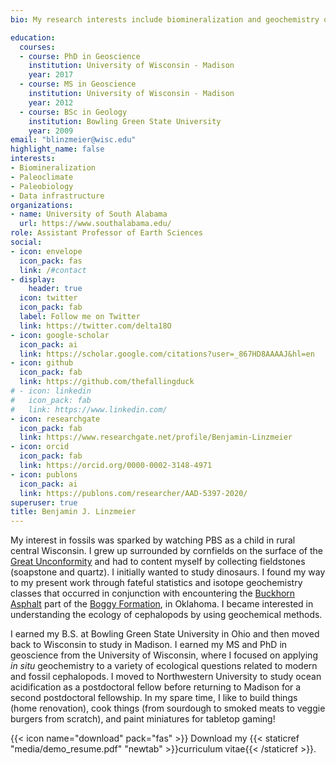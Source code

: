 ```yaml
---
bio: My research interests include biomineralization and geochemistry of sedimentary rocks and fossils.

education:
  courses:
  - course: PhD in Geoscience
    institution: University of Wisconsin - Madison
    year: 2017
  - course: MS in Geoscience
    institution: University of Wisconsin - Madison
    year: 2012
  - course: BSc in Geology
    institution: Bowling Green State University
    year: 2009
email: "blinzmeier@wisc.edu"
highlight_name: false
interests:
- Biomineralization
- Paleoclimate
- Paleobiology
- Data infrastructure
organizations:
- name: University of South Alabama
  url: https://www.southalabama.edu/
role: Assistant Professor of Earth Sciences
social:
- icon: envelope
  icon_pack: fas
  link: /#contact
- display:
    header: true
  icon: twitter
  icon_pack: fab
  label: Follow me on Twitter
  link: https://twitter.com/delta18O
- icon: google-scholar
  icon_pack: ai
  link: https://scholar.google.com/citations?user=_867HD8AAAAJ&hl=en
- icon: github
  icon_pack: fab
  link: https://github.com/thefallingduck
# - icon: linkedin
#   icon_pack: fab
#   link: https://www.linkedin.com/
- icon: researchgate
  icon_pack: fab
  link: https://www.researchgate.net/profile/Benjamin-Linzmeier
- icon: orcid
  icon_pack: fab
  link: https://orcid.org/0000-0002-3148-4971
- icon: publons
  icon_pack: ai
  link: https://publons.com/researcher/AAD-5397-2020/
superuser: true
title: Benjamin J. Linzmeier
---
```


My interest in fossils was sparked by watching PBS as a child in rural central Wisconsin. I grew up surrounded by cornfields on the surface of the [Great Unconformity](https://macrostrat.org/map/#/z=8.1/x=-89.8462/y=44.3998/bedrock/lines/ "Link to Macrostrat.org") and had to content myself by collecting fieldstones (soapstone and quartz). I initially wanted to study dinosaurs. I found my way to my present work through fateful statistics and isotope geochemistry classes that occurred in conjunction with encountering the [Buckhorn Asphalt](https://link.springer.com/article/10.1007/s10347-009-0181-9 "Link to paper") part of the [Boggy Formation](https://macrostrat.org/sift/#/strat_name/212 "Link to Formation info"), in Oklahoma. I became interested in understanding the ecology of cephalopods by using geochemical methods.

I earned my B.S. at Bowling Green State University in Ohio and then moved back to Wisconsin to study in Madison. I earned my MS and PhD in geoscience from the University of Wisconsin, where I focused on applying *in situ* geochemistry to a variety of ecological questions related to modern and fossil cephalopods. I moved to Northwestern University to study ocean acidification as a postdoctoral fellow before returning to Madison for a second postdoctoral fellowship. In my spare time, I like to build things (home renovation), cook things (from sourdough to smoked meats to veggie burgers from scratch), and paint miniatures for tabletop gaming!

{{< icon name="download" pack="fas" >}} Download my {{< staticref "media/demo_resume.pdf" "newtab" >}}curriculum vitae{{< /staticref >}}.
